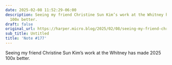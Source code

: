 ```yaml
---
date: 2025-02-08 11:52:29-06:00
description: Seeing my friend Christine Sun Kim’s work at the Whitney has made 2025
  100x better.
draft: false
original_url: https://harper.micro.blog/2025/02/08/seeing-my-friend-christine-sun.html
sub_title: Untitled
title: 'Note #177'
---
```


Seeing my friend Christine Sun Kim’s work at the Whitney has made 2025 100x better.